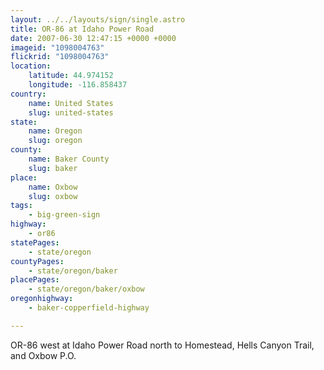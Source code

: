 ```yaml
---
layout: ../../layouts/sign/single.astro
title: OR-86 at Idaho Power Road
date: 2007-06-30 12:47:15 +0000 +0000
imageid: "1098004763"
flickrid: "1098004763"
location:
    latitude: 44.974152
    longitude: -116.858437
country:
    name: United States
    slug: united-states
state:
    name: Oregon
    slug: oregon
county:
    name: Baker County
    slug: baker
place:
    name: Oxbow
    slug: oxbow
tags:
    - big-green-sign
highway:
    - or86
statePages:
    - state/oregon
countyPages:
    - state/oregon/baker
placePages:
    - state/oregon/baker/oxbow
oregonhighway:
    - baker-copperfield-highway

---
```

OR-86 west at Idaho Power Road north to Homestead, Hells Canyon Trail, and Oxbow P.O.